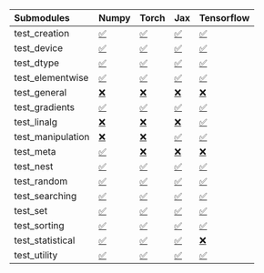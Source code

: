 | Submodules        | Numpy                                                                                                                           | Torch                                                                                                                           | Jax                                                                                                                             | Tensorflow                                                                                                                      |
|:------------------|:--------------------------------------------------------------------------------------------------------------------------------|:--------------------------------------------------------------------------------------------------------------------------------|:--------------------------------------------------------------------------------------------------------------------------------|:--------------------------------------------------------------------------------------------------------------------------------|
| test_creation     | <a href="https://github.com/unifyai/ivy/runs/7865392967?check_suite_focus=true" rel="noopener noreferrer" target="_blank">✅</a> | <a href="https://github.com/unifyai/ivy/runs/7865395262?check_suite_focus=true" rel="noopener noreferrer" target="_blank">✅</a> | <a href="https://github.com/unifyai/ivy/runs/7865397553?check_suite_focus=true" rel="noopener noreferrer" target="_blank">✅</a> | <a href="https://github.com/unifyai/ivy/runs/7865399537?check_suite_focus=true" rel="noopener noreferrer" target="_blank">✅</a> |
| test_device       | <a href="https://github.com/unifyai/ivy/runs/7865393105?check_suite_focus=true" rel="noopener noreferrer" target="_blank">✅</a> | <a href="https://github.com/unifyai/ivy/runs/7865395416?check_suite_focus=true" rel="noopener noreferrer" target="_blank">✅</a> | <a href="https://github.com/unifyai/ivy/runs/7865397728?check_suite_focus=true" rel="noopener noreferrer" target="_blank">✅</a> | <a href="https://github.com/unifyai/ivy/runs/7865399688?check_suite_focus=true" rel="noopener noreferrer" target="_blank">✅</a> |
| test_dtype        | <a href="https://github.com/unifyai/ivy/runs/7865393253?check_suite_focus=true" rel="noopener noreferrer" target="_blank">✅</a> | <a href="https://github.com/unifyai/ivy/runs/7865395558?check_suite_focus=true" rel="noopener noreferrer" target="_blank">✅</a> | <a href="https://github.com/unifyai/ivy/runs/7865397832?check_suite_focus=true" rel="noopener noreferrer" target="_blank">✅</a> | <a href="https://github.com/unifyai/ivy/runs/7865399818?check_suite_focus=true" rel="noopener noreferrer" target="_blank">✅</a> |
| test_elementwise  | <a href="https://github.com/unifyai/ivy/runs/7865393390?check_suite_focus=true" rel="noopener noreferrer" target="_blank">✅</a> | <a href="https://github.com/unifyai/ivy/runs/7865395685?check_suite_focus=true" rel="noopener noreferrer" target="_blank">✅</a> | <a href="https://github.com/unifyai/ivy/runs/7865397962?check_suite_focus=true" rel="noopener noreferrer" target="_blank">✅</a> | <a href="https://github.com/unifyai/ivy/runs/7865399966?check_suite_focus=true" rel="noopener noreferrer" target="_blank">✅</a> |
| test_general      | <a href="https://github.com/unifyai/ivy/runs/7865393533?check_suite_focus=true" rel="noopener noreferrer" target="_blank">❌</a> | <a href="https://github.com/unifyai/ivy/runs/7865395818?check_suite_focus=true" rel="noopener noreferrer" target="_blank">❌</a> | <a href="https://github.com/unifyai/ivy/runs/7865398088?check_suite_focus=true" rel="noopener noreferrer" target="_blank">❌</a> | <a href="https://github.com/unifyai/ivy/runs/7865400115?check_suite_focus=true" rel="noopener noreferrer" target="_blank">❌</a> |
| test_gradients    | <a href="https://github.com/unifyai/ivy/runs/7865393666?check_suite_focus=true" rel="noopener noreferrer" target="_blank">✅</a> | <a href="https://github.com/unifyai/ivy/runs/7865395937?check_suite_focus=true" rel="noopener noreferrer" target="_blank">✅</a> | <a href="https://github.com/unifyai/ivy/runs/7865398192?check_suite_focus=true" rel="noopener noreferrer" target="_blank">✅</a> | <a href="https://github.com/unifyai/ivy/runs/7865400257?check_suite_focus=true" rel="noopener noreferrer" target="_blank">✅</a> |
| test_linalg       | <a href="https://github.com/unifyai/ivy/runs/7865393785?check_suite_focus=true" rel="noopener noreferrer" target="_blank">❌</a> | <a href="https://github.com/unifyai/ivy/runs/7865396107?check_suite_focus=true" rel="noopener noreferrer" target="_blank">❌</a> | <a href="https://github.com/unifyai/ivy/runs/7865398296?check_suite_focus=true" rel="noopener noreferrer" target="_blank">❌</a> | <a href="https://github.com/unifyai/ivy/runs/7865400387?check_suite_focus=true" rel="noopener noreferrer" target="_blank">✅</a> |
| test_manipulation | <a href="https://github.com/unifyai/ivy/runs/7865393922?check_suite_focus=true" rel="noopener noreferrer" target="_blank">❌</a> | <a href="https://github.com/unifyai/ivy/runs/7865396312?check_suite_focus=true" rel="noopener noreferrer" target="_blank">❌</a> | <a href="https://github.com/unifyai/ivy/runs/7865398405?check_suite_focus=true" rel="noopener noreferrer" target="_blank">✅</a> | <a href="https://github.com/unifyai/ivy/runs/7865400523?check_suite_focus=true" rel="noopener noreferrer" target="_blank">✅</a> |
| test_meta         | <a href="https://github.com/unifyai/ivy/runs/7865394051?check_suite_focus=true" rel="noopener noreferrer" target="_blank">✅</a> | <a href="https://github.com/unifyai/ivy/runs/7865396514?check_suite_focus=true" rel="noopener noreferrer" target="_blank">❌</a> | <a href="https://github.com/unifyai/ivy/runs/7865398516?check_suite_focus=true" rel="noopener noreferrer" target="_blank">❌</a> | <a href="https://github.com/unifyai/ivy/runs/7865400721?check_suite_focus=true" rel="noopener noreferrer" target="_blank">❌</a> |
| test_nest         | <a href="https://github.com/unifyai/ivy/runs/7865394207?check_suite_focus=true" rel="noopener noreferrer" target="_blank">✅</a> | <a href="https://github.com/unifyai/ivy/runs/7865396657?check_suite_focus=true" rel="noopener noreferrer" target="_blank">✅</a> | <a href="https://github.com/unifyai/ivy/runs/7865398623?check_suite_focus=true" rel="noopener noreferrer" target="_blank">✅</a> | <a href="https://github.com/unifyai/ivy/runs/7865400852?check_suite_focus=true" rel="noopener noreferrer" target="_blank">✅</a> |
| test_random       | <a href="https://github.com/unifyai/ivy/runs/7865394445?check_suite_focus=true" rel="noopener noreferrer" target="_blank">✅</a> | <a href="https://github.com/unifyai/ivy/runs/7865396771?check_suite_focus=true" rel="noopener noreferrer" target="_blank">✅</a> | <a href="https://github.com/unifyai/ivy/runs/7865398756?check_suite_focus=true" rel="noopener noreferrer" target="_blank">✅</a> | <a href="https://github.com/unifyai/ivy/runs/7865400999?check_suite_focus=true" rel="noopener noreferrer" target="_blank">✅</a> |
| test_searching    | <a href="https://github.com/unifyai/ivy/runs/7865394599?check_suite_focus=true" rel="noopener noreferrer" target="_blank">✅</a> | <a href="https://github.com/unifyai/ivy/runs/7865396935?check_suite_focus=true" rel="noopener noreferrer" target="_blank">✅</a> | <a href="https://github.com/unifyai/ivy/runs/7865398862?check_suite_focus=true" rel="noopener noreferrer" target="_blank">✅</a> | <a href="https://github.com/unifyai/ivy/runs/7865401154?check_suite_focus=true" rel="noopener noreferrer" target="_blank">✅</a> |
| test_set          | <a href="https://github.com/unifyai/ivy/runs/7865394715?check_suite_focus=true" rel="noopener noreferrer" target="_blank">✅</a> | <a href="https://github.com/unifyai/ivy/runs/7865397056?check_suite_focus=true" rel="noopener noreferrer" target="_blank">✅</a> | <a href="https://github.com/unifyai/ivy/runs/7865398980?check_suite_focus=true" rel="noopener noreferrer" target="_blank">✅</a> | <a href="https://github.com/unifyai/ivy/runs/7865401262?check_suite_focus=true" rel="noopener noreferrer" target="_blank">✅</a> |
| test_sorting      | <a href="https://github.com/unifyai/ivy/runs/7865394815?check_suite_focus=true" rel="noopener noreferrer" target="_blank">✅</a> | <a href="https://github.com/unifyai/ivy/runs/7865397193?check_suite_focus=true" rel="noopener noreferrer" target="_blank">✅</a> | <a href="https://github.com/unifyai/ivy/runs/7865399113?check_suite_focus=true" rel="noopener noreferrer" target="_blank">✅</a> | <a href="https://github.com/unifyai/ivy/runs/7865401378?check_suite_focus=true" rel="noopener noreferrer" target="_blank">✅</a> |
| test_statistical  | <a href="https://github.com/unifyai/ivy/runs/7865394948?check_suite_focus=true" rel="noopener noreferrer" target="_blank">✅</a> | <a href="https://github.com/unifyai/ivy/runs/7865397302?check_suite_focus=true" rel="noopener noreferrer" target="_blank">✅</a> | <a href="https://github.com/unifyai/ivy/runs/7865399241?check_suite_focus=true" rel="noopener noreferrer" target="_blank">✅</a> | <a href="https://github.com/unifyai/ivy/runs/7865401549?check_suite_focus=true" rel="noopener noreferrer" target="_blank">❌</a> |
| test_utility      | <a href="https://github.com/unifyai/ivy/runs/7865395133?check_suite_focus=true" rel="noopener noreferrer" target="_blank">✅</a> | <a href="https://github.com/unifyai/ivy/runs/7865397422?check_suite_focus=true" rel="noopener noreferrer" target="_blank">✅</a> | <a href="https://github.com/unifyai/ivy/runs/7865399383?check_suite_focus=true" rel="noopener noreferrer" target="_blank">✅</a> | <a href="https://github.com/unifyai/ivy/runs/7865401702?check_suite_focus=true" rel="noopener noreferrer" target="_blank">✅</a> |